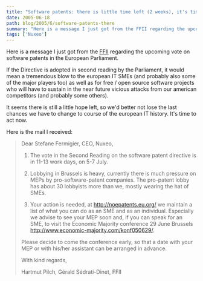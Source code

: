 ```yaml
---
title: "Software patents: there is little time left (2 weeks), it's time to act now"
date: 2005-06-18
path: blog/2005/6/software-patents-there
summary: "Here is a message I just got from the FFII regarding the upcoming vote on software patents in the European Parliament."
tags: ['Nuxeo']
---
```


Here is a message I just got from the [FFII](http://www.ffii.org/) regarding the upcoming vote on software patents in the European Parliament.

If the Directive is adopted in second reading by the Parliament, it would 
mean a tremendous blow to the european IT SMEs (and probably also some of 
the major players too) as well as for free / open source software projects who will have to 
sustain in the near future vicious attacks from our american competitors 
(and probably some others).

It seems there is still a little hope left, so we'd better not lose the 
last chances we have to change to course of the european IT history. It's 
time to act now.

Here is the mail I received:

> Dear Stefane Fermigier, CEO, Nuxeo,
>
> 1) The vote in the Second Reading on the software patent directive is in
11-13 work days, on 5-7 July.
>
> 2) Lobbying in Brussels is heavy, currently there is much pressure on MEPs
by pro-software-patent companies. The pro-patent lobby has about 30
lobbyists more than we, mostly wearing the hat of SMEs.
>
> 3) Your action is needed, at <a class="moz-txt-link-freetext" href="http://noepatents.eu.org/">http://noepatents.eu.org/</a> we maintain
a list of what you can do as an SME and as an individual. Especially we
advise to see your MEP soon and, if you can speak for an SME, to visit the
Economic Majority conference 29 June Brussels <a class="moz-txt-link-freetext" href="http://www.economic-majority.com/konf050629/">http://www.economic-majority.com/konf050629/</a>.
>
> Please decide to come the conference early, so that a date with your MEP or
with his/her assistant can be arranged in advance.
>
> With kind regards,
>
> Hartmut Pilch, G&#233;rald S&#233;drati-Dinet, FFII

